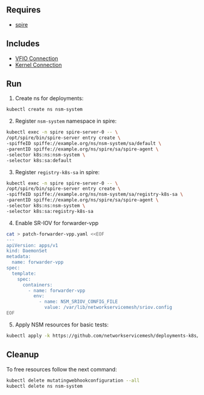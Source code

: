 ## Requires

- [spire](../spire)

## Includes

- [VFIO Connection](../use-cases/Vfio2Noop)
- [Kernel Connection](../use-cases/SriovKernel2Noop)

## Run

1. Create ns for deployments:
```bash
kubectl create ns nsm-system
```

2. Register `nsm-system` namespace in spire:
```bash
kubectl exec -n spire spire-server-0 -- \
/opt/spire/bin/spire-server entry create \
-spiffeID spiffe://example.org/ns/nsm-system/sa/default \
-parentID spiffe://example.org/ns/spire/sa/spire-agent \
-selector k8s:ns:nsm-system \
-selector k8s:sa:default
```

3. Register `registry-k8s-sa` in spire:
```bash
kubectl exec -n spire spire-server-0 -- \
/opt/spire/bin/spire-server entry create \
-spiffeID spiffe://example.org/ns/nsm-system/sa/registry-k8s-sa \
-parentID spiffe://example.org/ns/spire/sa/spire-agent \
-selector k8s:ns:nsm-system \
-selector k8s:sa:registry-k8s-sa
```

4. Enable SR-IOV for forwarder-vpp
```bash
cat > patch-forwarder-vpp.yaml <<EOF
---
apiVersion: apps/v1
kind: DaemonSet
metadata:
  name: forwarder-vpp
spec:
  template:
    spec:
      containers:
        - name: forwarder-vpp
          env:
            - name: NSM_SRIOV_CONFIG_FILE
              value: /var/lib/networkservicemesh/sriov.config
EOF
```

5. Apply NSM resources for basic tests:
```bash
kubectl apply -k https://github.com/networkservicemesh/deployments-k8s/examples/sriov?ref=3cfc8b7c01018e38949cdfd31611d8105e74079f
```

## Cleanup

To free resources follow the next command:
```bash
kubectl delete mutatingwebhookconfiguration --all
kubectl delete ns nsm-system
```
